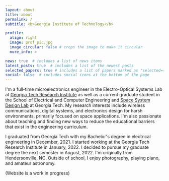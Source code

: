 ```yaml
---
layout: about
title: about
permalink: /
subtitle: <b>Georgia Institute of Technology</b>

profile:
  align: right
  image: prof_pic.jpg
  image_circular: false # crops the image to make it circular
  more_info: >

news: true  # includes a list of news items
latest_posts: true  # includes a list of the newest posts
selected_papers: true # includes a list of papers marked as "selected={true}"
social: false  # includes social icons at the bottom of the page
---
```


I'm a full-time microelectronics engineer in the Electro-Optical Systems Lab at [Georgia Tech Research Institute](https://gtri.gatech.edu/) as well as a current graduate student in the School of Electrical and Computer Engineering and [Space System Design Lab](https://ssdl.gatech.edu/) at Georgia Tech. My research interests include wireless communications, digital systems, and electronics design for harsh environments, primarily focused on space applications. I'm also passionate about teaching and finding new ways to reduce the educational barriers that exist in the engineering curriculum.

I graduated from Georgia Tech with my Bachelor's degree in electrical engineering in December, 2021. I started working at the Georgia Tech Research Institute in January, 2022. I decided to pursue my graduate degree the next semester in August, 2022. I'm originally from Hendersonville, NC. Outside of school, I enjoy photography, playing piano, and amateur astronomy.

\(Website is a work in progress\)

